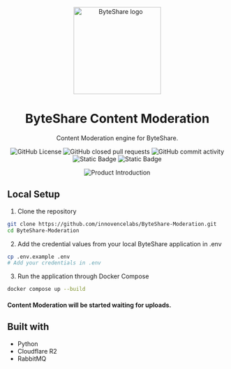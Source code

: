 <p align="center">
  <img src="https://github.com/ambujraj/ByteShare/assets/29935993/17be8a31-71f3-4581-975c-9c1f6a8de2ef" alt="ByteShare logo" width="200" />
</p>
<h1 align="center">ByteShare Content Moderation</h1>

<p align="center">
    Content Moderation engine for ByteShare.
</p>

<p align="center">
    <img alt="GitHub License" src="https://img.shields.io/github/license/innovencelabs/byteshare-moderation">
    <img alt="GitHub closed pull requests" src="https://img.shields.io/github/issues-pr-closed/innovencelabs/byteshare-moderation">
    <img alt="GitHub commit activity" src="https://img.shields.io/github/commit-activity/t/innovencelabs/byteshare-moderation">
    <img alt="Static Badge" src="https://img.shields.io/badge/Pricing-Free-green">
    <img alt="Static Badge" src="https://img.shields.io/badge/Join_Us-Contribute-red">
</p>

<p align="center">
    <img alt="Product Introduction" src="https://github.com/innovencelabs/byteshare/assets/29935993/2b004094-59b8-4e24-a0a4-6c9777b56b26">
</p>

## Local Setup
1. Clone the repository
```bash
git clone https://github.com/innovencelabs/ByteShare-Moderation.git
cd ByteShare-Moderation
```
2.  Add the credential values from your local ByteShare application in .env
```bash
cp .env.example .env
# Add your credentials in .env
```
3. Run the application through Docker Compose
```bash
docker compose up --build
```

#### Content Moderation will be started waiting for uploads.


## Built with
- Python
- Cloudflare R2
- RabbitMQ
